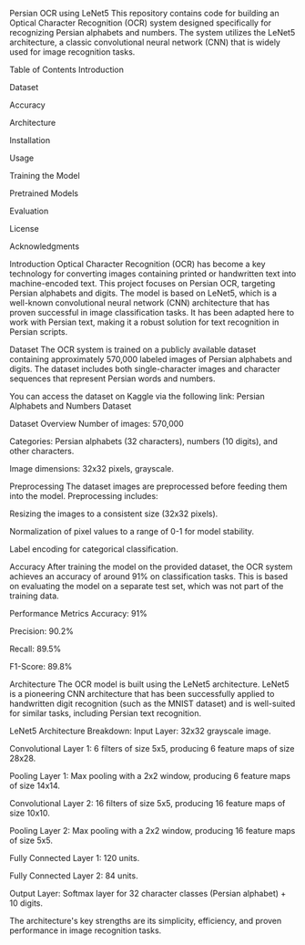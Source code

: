 Persian OCR using LeNet5
This repository contains code for building an Optical Character Recognition (OCR) system designed specifically for recognizing Persian alphabets and numbers. The system utilizes the LeNet5 architecture, a classic convolutional neural network (CNN) that is widely used for image recognition tasks.

Table of Contents
Introduction

Dataset

Accuracy

Architecture

Installation

Usage

Training the Model

Pretrained Models

Evaluation

License

Acknowledgments

Introduction
Optical Character Recognition (OCR) has become a key technology for converting images containing printed or handwritten text into machine-encoded text. This project focuses on Persian OCR, targeting Persian alphabets and digits. The model is based on LeNet5, which is a well-known convolutional neural network (CNN) architecture that has proven successful in image classification tasks. It has been adapted here to work with Persian text, making it a robust solution for text recognition in Persian scripts.

Dataset
The OCR system is trained on a publicly available dataset containing approximately 570,000 labeled images of Persian alphabets and digits. The dataset includes both single-character images and character sequences that represent Persian words and numbers.

You can access the dataset on Kaggle via the following link:
Persian Alphabets and Numbers Dataset

Dataset Overview
Number of images: 570,000

Categories: Persian alphabets (32 characters), numbers (10 digits), and other characters.

Image dimensions: 32x32 pixels, grayscale.

Preprocessing
The dataset images are preprocessed before feeding them into the model. Preprocessing includes:

Resizing the images to a consistent size (32x32 pixels).

Normalization of pixel values to a range of 0-1 for model stability.

Label encoding for categorical classification.

Accuracy
After training the model on the provided dataset, the OCR system achieves an accuracy of around 91% on classification tasks. This is based on evaluating the model on a separate test set, which was not part of the training data.

Performance Metrics
Accuracy: 91%

Precision: 90.2%

Recall: 89.5%

F1-Score: 89.8%

Architecture
The OCR model is built using the LeNet5 architecture. LeNet5 is a pioneering CNN architecture that has been successfully applied to handwritten digit recognition (such as the MNIST dataset) and is well-suited for similar tasks, including Persian text recognition.

LeNet5 Architecture Breakdown:
Input Layer: 32x32 grayscale image.

Convolutional Layer 1: 6 filters of size 5x5, producing 6 feature maps of size 28x28.

Pooling Layer 1: Max pooling with a 2x2 window, producing 6 feature maps of size 14x14.

Convolutional Layer 2: 16 filters of size 5x5, producing 16 feature maps of size 10x10.

Pooling Layer 2: Max pooling with a 2x2 window, producing 16 feature maps of size 5x5.

Fully Connected Layer 1: 120 units.

Fully Connected Layer 2: 84 units.

Output Layer: Softmax layer for 32 character classes (Persian alphabet) + 10 digits.

The architecture's key strengths are its simplicity, efficiency, and proven performance in image recognition tasks.